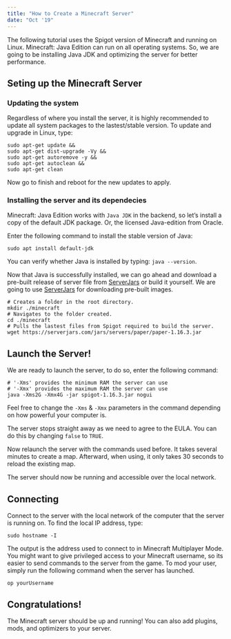 ```yaml
---
title: "How to Create a Minecraft Server"
date: "Oct '19"
---
```


The following tutorial uses the Spigot version of Minecraft and running on Linux. Minecraft: Java Edition can run on all operating systems. So, we are going to be installing Java JDK and optimizing the server for better performance.

## Seting up the Minecraft Server

### Updating the system

Regardless of where you install the server, it is highly recommended to update all system packages to the lastest/stable version. To update and upgrade in Linux, type:

``` shell
sudo apt-get update &&
sudo apt-get dist-upgrade -Vy &&
sudo apt-get autoremove -y &&
sudo apt-get autoclean &&
sudo apt-get clean 
```

Now go to finish and reboot for the new updates to apply.

### Installing the server and its dependecies
Minecraft: Java Edition works with `Java JDK` in the backend, so let’s install a copy of the default JDK package. Or, the licensed Java-edition from Oracle.

Enter the following command to install the stable version of Java:
``` shell
sudo apt install default-jdk
```

You can verify whether Java is installed by typing: `java --version`.

Now that Java is successfully installed, we can go ahead and download a pre-built release of server file from [ServerJars](https://serverjars.com/) or build it yourself. We are going to use [ServerJars](https://serverjars.com/) for downloading pre-built images. 

``` shell
# Creates a folder in the root directory.
mkdir ./minecraft
# Navigates to the folder created.
cd ./minecraft
# Pulls the lastest files from Spigot required to build the server.
wget https://serverjars.com/jars/servers/paper/paper-1.16.3.jar
```

## Launch the Server!
We are ready to launch the server, to do so, enter the following command:

``` shell
# '-Xms' provides the minimum RAM the server can use
# '-Xmx' provides the maximum RAM the server can use
java -Xms2G -Xmx4G -jar spigot-1.16.3.jar nogui
```

Feel free to change the `-Xms` & `-Xmx` parameters in the command depending on how powerful your computer is.

The server stops straight away as we need to agree to the EULA. You can do this by changing `false` to `TRUE`.

Now relaunch the server with the commands used before. It takes several minutes to create a map. Afterward, when using, it only takes 30 seconds to reload the existing map.

The server should now be running and accessible over the local network.

## Connecting

Connect to the server with the local network of the computer that the server is running on.
To find the local IP address, type:

``` shell
sudo hostname -I
```

The output is the address used to connect to in Minecraft Multiplayer Mode. You might want to give privileged access to your Minecraft username, so its easier to send commands to the server from the game.
To mod your user, simply run the following command when the server has launched.

``` shell
op yourUsername
```

## Congratulations!
The Minecraft server should be up and running! You can also add plugins, mods, and optimizers to your server.
